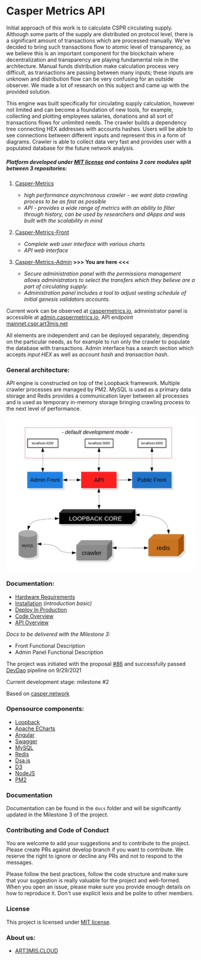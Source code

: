 # Casper Metrics API

Initial approach of this work is to calculate CSPR circulating supply. Although some parts of the supply are distributed on protocol level, there is a significant amount of transactions which are processed manually. We've decided to bring such transactions flow to atomic level of transparency, as we believe this is an important component for the blockchain where decentralization and transparency are playing fundamental role in the architecture. Manual funds distribution make calculation process very difficult, as transactions are passing between many inputs; these inputs are unknown and distribution flow can be very confusing for an outside observer. We made a lot of research on this subject and came up with the provided solution.

This engine was built specifically for circulating supply calculation, however not limited and can become a foundation of new tools, for example, collecting and plotting employees salaries, donations and all sort of transactions flows for unlimited needs. The crawler builds a dependency tree connecting HEX addresses with accounts hashes. Users will be able to see connections between different inputs and represent this in a form of diagrams. Crawler is able to collect data very fast and provides user with a populated database for the future network analysis.

##### Platform developed under [MIT license](https://github.com/a3mc/Casper-Metrics-Admin/blob/master/license.txt) and contains 3 core modules split between 3 repositories:

1) [Casper-Metrics](https://github.com/a3mc/Casper-Metrics)

    * _high performance asynchronous crawler - we want data crawling process to be as fast as possible_
    * _API - provides a wide range of metrics with an ability to filter through history, can be used by researchers and dApps and was built with the scalability in mind_

2) [Casper-Metrics-Front](https://github.com/a3mc/Casper-Metrics-Front)

    * _Complete web user interface with various charts_
    * _API web interface_

3) [Casper-Metrics-Admin](https://github.com/a3mc/Casper-Metrics-Admin) **>>> You are here <<<**

    * _Secure administration panel with the permissions management allows administrators to select the transfers which they believe are a part of circulating supply._
    * _Administration panel includes a tool to adjust vesting schedule of initial genesis validators accounts._

Current work can be observed at [caspermetrics.io](https://caspermetrics.io), administrator panel is accessible at [admin.caspermetrics.io](https://admin.caspermetrics.io), API endpoint [mainnet.cspr.art3mis.net](https://mainnet.cspr.art3mis.net)

All elements are independent and can be deployed separately, depending on the particular needs, as for example to run only the crawler to populate the database with transactions. Admin interface has a search section which accepts _input HEX_ as well as _account hash_ and _transaction hash_.

### General architecture:

API engine is constructed on top of the Loopback framework. Multiple crawler processes are managed by PM2. MySQL is used as a primary data storage and Redis provides a communication layer between all processes and is used as temporary in-memory storage bringing crawling process to the next level of performance.

![Overview](https://github.com/a3mc/Casper-Metrics/blob/master/overview.jpg)

### Documentation:

* [Hardware Requirements](https://github.com/a3mc/Casper-Metrics/blob/master/docs/REQUIREMENTS.md)
* [Installation](https://github.com/a3mc/Casper-Metrics/blob/master/docs/INSTALLATION.md) _(introduction basic)_
* [Deploy In Production](https://github.com/a3mc/Casper-Metrics/blob/master/docs/PRODUCTION.md)
* [Code Overview](https://github.com/a3mc/Casper-Metrics/blob/master/docs/CODE_OVERVIEW.md)
* [API Overview](https://github.com/a3mc/Casper-Metrics/blob/master/docs/API_OVERVIEW.md)

*Docs to be delivered with the Milestone 3:*
* Front Functional Description
* Admin Panel Functional Description

The project was initiated with the proposal [#86](https://portal.devxdao.com/app/proposal/86) and successfully passed [DevDao](https://www.devxdao.com) pipeline on 9/29/2021

Current development stage: milestone #2

Based on [casper.network](https://casper.network/en/network)

### Opensource components:
* [Loopback](https://loopback.io)
* [Apache ECharts](https://echarts.apache.org/en/index.html)
* [Angular](https://angular.io)
* [Swagger](https://swagger.io)
* [MySQL](https://www.mysql.com/)
* [Redis](https://redis.io)
* [Dsa.js](https://www.npmjs.com/package/dsa.js)
* [D3](https://d3js.org)
* [NodeJS](https://nodejs.org)
* [PM2](https://pm2.keymetrics.io)


### Documentation

Documentation can be found in the `docs` folder and will be significantly updated in the Milestone 3 of the project.

### Contributing and Code of Conduct

You are welcome to add your suggestions and to contribute to the project. Please create PRs against develop branch if you want to contribute. We reserve the right to ignore or decline any PRs and not to respond to the messages.

Please follow the best practices, follow the code structure and make sure that your suggestion is really valuable for the project and well-formed. When you open an issue, please make sure you provide enough details on how to reproduce it. Don't use explicit lexis and be polite to other members.

### License

This project is licensed under [MIT license](https://github.com/a3mc/Casper-Metrics-Admin/blob/master/license.txt).

### About us:
* [ART3MIS.CLOUD](https://art3mis.cloud)
